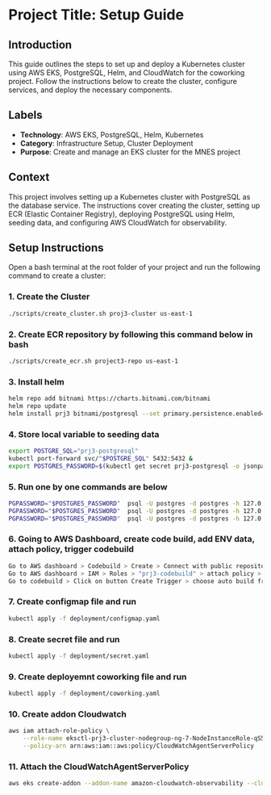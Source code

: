 # Project Title: Setup Guide

## Introduction
This guide outlines the steps to set up and deploy a Kubernetes cluster using AWS EKS, PostgreSQL, Helm, and CloudWatch for the coworking project. Follow the instructions below to create the cluster, configure services, and deploy the necessary components.

## Labels
- **Technology**: AWS EKS, PostgreSQL, Helm, Kubernetes
- **Category**: Infrastructure Setup, Cluster Deployment
- **Purpose**: Create and manage an EKS cluster for the MNES project

## Context
This project involves setting up a Kubernetes cluster with PostgreSQL as the database service. The instructions cover creating the cluster, setting up ECR (Elastic Container Registry), deploying PostgreSQL using Helm, seeding data, and configuring AWS CloudWatch for observability.

## Setup Instructions
Open a bash terminal at the root folder of your project and run the following command to create a cluster:

### 1. Create the Cluster
```bash
./scripts/create_cluster.sh proj3-cluster us-east-1
```

### 2. Create ECR repository by following this command below in bash
```bash
./scripts/create_ecr.sh project3-repo us-east-1
```

### 3. Install helm
```bash
helm repo add bitnami https://charts.bitnami.com/bitnami
helm repo update
helm install prj3 bitnami/postgresql --set primary.persistence.enabled=false
```

### 4. Store local variable to seeding data
```bash
export POSTGRE_SQL="prj3-postgresql"
kubectl port-forward svc/"$POSTGRE_SQL" 5432:5432 &
export POSTGRES_PASSWORD=$(kubectl get secret prj3-postgresql -o jsonpath="{.data.postgres-password}" | base64 -d)
```

### 5. Run one by one commands are below
```bash
PGPASSWORD="$POSTGRES_PASSWORD"  psql -U postgres -d postgres -h 127.0.0.1 -a -f db/1_create_tables.sql
PGPASSWORD="$POSTGRES_PASSWORD"  psql -U postgres -d postgres -h 127.0.0.1 -a -f db/2_seed_users.sql
PGPASSWORD="$POSTGRES_PASSWORD"  psql -U postgres -d postgres -h 127.0.0.1 -a -f db/3_seed_tokens.sql
```
### 6. Going to AWS Dashboard, create code build, add ENV data, attach policy, trigger codebuild
```bash
Go to AWS dashboard > Codebuild > Create > Connect with public repository in Github > Add ENV > AWS_DEFAULT_REGION: us-east-1 > ACCOUNT_ID: 758151278751 > Result is codebuild name "prj3-codebuild"
Go to AWS dashboard > IAM > Roles > "prj3-codebuild" > attach policy > Statement.Action: ["ecr*"] > Statement.Resource: ["*"]
Go to codebuild > Click on button Create Trigger > choose auto build from action merge request > choose master branch
```

### 7. Create configmap file and run
```bash
kubectl apply -f deployment/configmap.yaml
```

### 8. Create secret file and run
```bash
kubectl apply -f deployment/secret.yaml
```

### 9. Create deployemnt coworking file and run
```bash
kubectl apply -f deployment/coworking.yaml
```

### 10. Create addon Cloudwatch
```bash
aws iam attach-role-policy \
    --role-name eksctl-prj3-cluster-nodegroup-ng-7-NodeInstanceRole-qS53nAh9FaoD \
    --policy-arn arn:aws:iam::aws:policy/CloudWatchAgentServerPolicy
```

### 11. Attach the CloudWatchAgentServerPolicy
```bash
aws eks create-addon --addon-name amazon-cloudwatch-observability --cluster-name prj3-cluster
```
